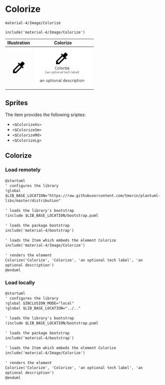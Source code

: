 # Colorize


```text
material-4/Image/Colorize
```

```text
include('material-4/Image/Colorize')
```



| Illustration | Colorize |
| :---: | :---: |
| ![illustration for Illustration](../../material-4/Image/Colorize.png) | ![illustration for Colorize](../../material-4/Image/Colorize.Local.png) |



## Sprites
The item provides the following sriptes:

- `<$ColorizeXs>`
- `<$ColorizeSm>`
- `<$ColorizeMd>`
- `<$ColorizeLg>`





## Colorize

### Load remotely
```plantuml
@startuml
' configures the library
!global $LIB_BASE_LOCATION="https://raw.githubusercontent.com/tmorin/plantuml-libs/master/distribution"

' loads the library's bootstrap
!include $LIB_BASE_LOCATION/bootstrap.puml

' loads the package bootstrap
include('material-4/bootstrap')

' loads the Item which embeds the element Colorize
include('material-4/Image/Colorize')

' renders the element
Colorize('Colorize', 'Colorize', 'an optional tech label', 'an optional description')
@enduml
```

### Load locally
```plantuml
@startuml
' configures the library
!global $INCLUSION_MODE="local"
!global $LIB_BASE_LOCATION="../.."

' loads the library's bootstrap
!include $LIB_BASE_LOCATION/bootstrap.puml

' loads the package bootstrap
include('material-4/bootstrap')

' loads the Item which embeds the element Colorize
include('material-4/Image/Colorize')

' renders the element
Colorize('Colorize', 'Colorize', 'an optional tech label', 'an optional description')
@enduml
```

